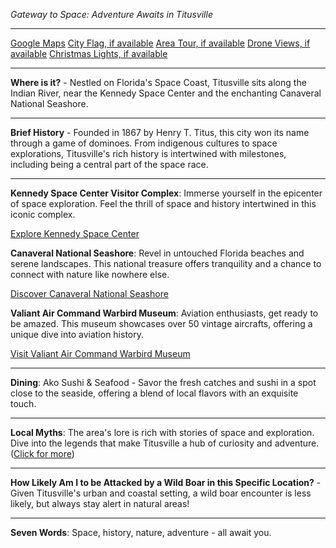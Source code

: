 *Gateway to Space: Adventure Awaits in Titusville*

---

[Google Maps](https://www.google.com/maps/place/Titusville,+FL/data=!3m1!1e3)
[City Flag, if available](https://www.google.com/search?tbm=isch&q=Titusville+FL+Flag+Picture)
[Area Tour, if available](https://www.youtube.com/results?search_query=Titusville+FL+4k+tour)
[Drone Views, if available](https://www.youtube.com/results?search_query=Titusville+FL+4k+drone)
[Christmas Lights, if available](https://www.youtube.com/results?search_query=Titusville+FL+christmas+lights&sp=CAI%253D)

---

**Where is it?** - Nestled on Florida's Space Coast, Titusville sits along the Indian River, near the Kennedy Space Center and the enchanting Canaveral National Seashore.

---

**Brief History** - Founded in 1867 by Henry T. Titus, this city won its name through a game of dominoes. From indigenous cultures to space explorations, Titusville's rich history is intertwined with milestones, including being a central part of the space race.

---

**Kennedy Space Center Visitor Complex**: Immerse yourself in the epicenter of space exploration. Feel the thrill of space and history intertwined in this iconic complex. 

  [Explore Kennedy Space Center](https://www.youtube.com/results?search_query=Titusville+FL+Kennedy+Space+Center)

**Canaveral National Seashore**: Revel in untouched Florida beaches and serene landscapes. This national treasure offers tranquility and a chance to connect with nature like nowhere else.

  [Discover Canaveral National Seashore](https://www.youtube.com/results?search_query=Titusville+FL+Canaveral+National+Seashore)

**Valiant Air Command Warbird Museum**: Aviation enthusiasts, get ready to be amazed. This museum showcases over 50 vintage aircrafts, offering a unique dive into aviation history.

  [Visit Valiant Air Command Warbird Museum](https://www.youtube.com/results?search_query=Titusville+FL+Valiant+Air+Command+Warbird+Museum)

---

**Dining**: Ako Sushi & Seafood - Savor the fresh catches and sushi in a spot close to the seaside, offering a blend of local flavors with an exquisite touch.

---

**Local Myths**: The area's lore is rich with stories of space and exploration. Dive into the legends that make Titusville a hub of curiosity and adventure. ([Click for more](https://www.google.com/search?q=Titusville+FL+local+myths))

---

**How Likely Am I to be Attacked by a Wild Boar in this Specific Location?** - Given Titusville's urban and coastal setting, a wild boar encounter is less likely, but always stay alert in natural areas!

---

**Seven Words**: Space, history, nature, adventure - all await you.